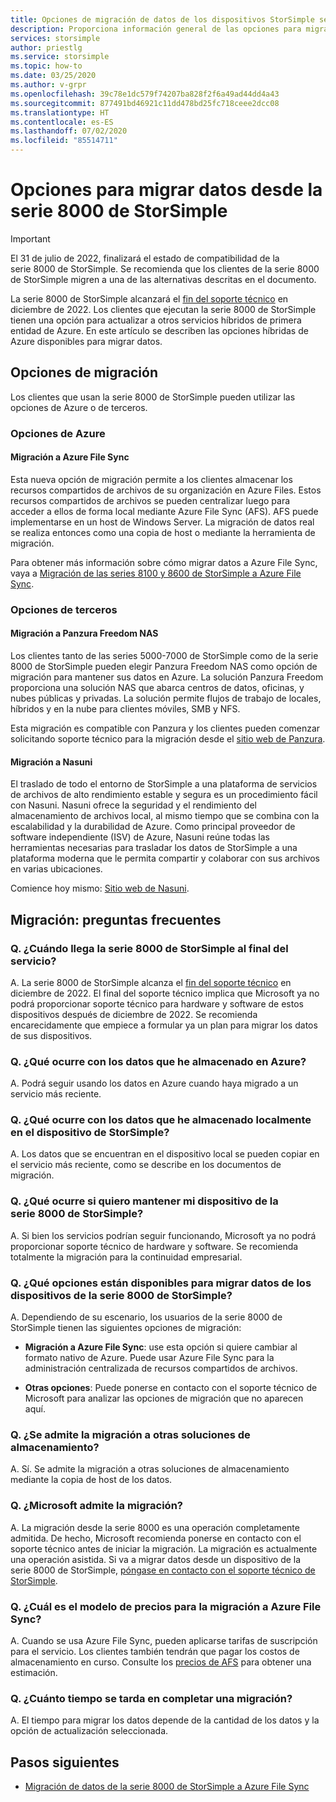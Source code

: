 ```yaml
---
title: Opciones de migración de datos de los dispositivos StorSimple serie 8000
description: Proporciona información general de las opciones para migrar datos desde la serie 8000 de StorSimple.
services: storsimple
author: priestlg
ms.service: storsimple
ms.topic: how-to
ms.date: 03/25/2020
ms.author: v-grpr
ms.openlocfilehash: 39c78e1dc579f74207ba828f2f6a49ad44dd4a43
ms.sourcegitcommit: 877491bd46921c11dd478bd25fc718ceee2dcc08
ms.translationtype: HT
ms.contentlocale: es-ES
ms.lasthandoff: 07/02/2020
ms.locfileid: "85514711"
---
```

# <a name="options-to-migrate-data-from-storsimple-8000-series"></a>Opciones para migrar datos desde la serie 8000 de StorSimple

> [!IMPORTANT]
> El 31 de julio de 2022, finalizará el estado de compatibilidad de la serie 8000 de StorSimple. Se recomienda que los clientes de la serie 8000 de StorSimple migren a una de las alternativas descritas en el documento.

La serie 8000 de StorSimple alcanzará el [fin del soporte técnico](https://support.microsoft.com/lifecycle/search?alpha=Azure%20StorSimple%208000%20Series) en diciembre de 2022. Los clientes que ejecutan la serie 8000 de StorSimple tienen una opción para actualizar a otros servicios híbridos de primera entidad de Azure. En este artículo se describen las opciones híbridas de Azure disponibles para migrar datos.

## <a name="migration-options"></a>Opciones de migración

Los clientes que usan la serie 8000 de StorSimple pueden utilizar las opciones de Azure o de terceros.

### <a name="azure-options"></a>Opciones de Azure

#### <a name="migrate-to-azure-file-sync"></a>Migración a Azure File Sync

Esta nueva opción de migración permite a los clientes almacenar los recursos compartidos de archivos de su organización en Azure Files. Estos recursos compartidos de archivos se pueden centralizar luego para acceder a ellos de forma local mediante Azure File Sync (AFS). AFS puede implementarse en un host de Windows Server. La migración de datos real se realiza entonces como una copia de host o mediante la herramienta de migración.

Para obtener más información sobre cómo migrar datos a Azure File Sync, vaya a [Migración de las series 8100 y 8600 de StorSimple a Azure File Sync](https://docs.microsoft.com/azure/storage/files/storage-files-migration-storsimple-8000).

### <a name="third-party-options"></a>Opciones de terceros

#### <a name="migrate-to-panzura-freedom-nas"></a>Migración a Panzura Freedom NAS

Los clientes tanto de las series 5000-7000 de StorSimple como de la serie 8000 de StorSimple pueden elegir Panzura Freedom NAS como opción de migración para mantener sus datos en Azure. La solución Panzura Freedom proporciona una solución NAS que abarca centros de datos, oficinas, y nubes públicas y privadas. La solución permite flujos de trabajo de locales, híbridos y en la nube para clientes móviles, SMB y NFS.

Esta migración es compatible con Panzura y los clientes pueden comenzar solicitando soporte técnico para la migración desde el [sitio web de Panzura](https://panzura.com/migrate-storsimple-panzura/).

#### <a name="migrate-to-nasuni"></a>Migración a Nasuni

El traslado de todo el entorno de StorSimple a una plataforma de servicios de archivos de alto rendimiento estable y segura es un procedimiento fácil con Nasuni. Nasuni ofrece la seguridad y el rendimiento del almacenamiento de archivos local, al mismo tiempo que se combina con la escalabilidad y la durabilidad de Azure.  Como principal proveedor de software independiente (ISV) de Azure, Nasuni reúne todas las herramientas necesarias para trasladar los datos de StorSimple a una plataforma moderna que le permita compartir y colaborar con sus archivos en varias ubicaciones.

Comience hoy mismo: [Sitio web de Nasuni](https://info.nasuni.com/storsimple8000-webinar).

<!-- 04/09/2020 v-grpr (priestlg) - As per request, commenting out this section because the information that will go into this section is forthcoming
#### Migrate to Cohesity

Cohesity enables you to migrate data from your current StorSimple 5000–7000 to the Cohesity Data Platform on Azure. The Cohesity Data Platform is a software-defined web-scale solution that consolidates files, backups, objects, and VMs onto a single cloud-native solution. After migration to the Data Platform, you can manage, protect, and provision data and apps from cloud to core through a single pane of glass. With Cohesity, start with as few as three nodes. 

Learn more on [migration to the Cohesity Data Platform](https://info.cohesity.com/migrate-from-storsimple-to-cohesity.html).

#### Migrate to Nasuni

Nasuni makes it easy for StorSimple 5000-7000 customers to migrate and keep their data in Azure.  Nasuni is a leading Azure-based NAS storage solution, giving customers the performance and security they expect from on-prem solutions, with cloud economics and scale.  In addition to high performance file storage, Nasuni and Azure handle backup and DR, while allowing you to share and collaborate on your data around the globe with centralized file storage management. 

Nasuni has the experience to make your migration easy – get started today: https://info.nasuni.com/nasuni-storsimple-migration

#### Migrate to Talon FAST

Talon makes it easy for StorSimple 5000-7000 customers to continue to leverage the benefits they valued so much in the StorSimple platform (small on-site footprint backed by unlimited cloud resources) with even greater function.  With the Talon FAST solution, customers can migrate and keep their data in Azure, while now having an even smaller software-only onsite footprint and adding benefits such as global file locking, global namespace, and multi-site collaboration.  Talon is a leading Azure ecosystem solution, working with global customers to migrate their on-premises file server workloads into a consolidated, Azure-based footprint without compromising user workflow or experience.  

Learn more about how to evolve to a cloud-consolidated enterprise at https://www.talonstorage.com/alliances/microsoft-storsimple.
-->

## <a name="migration---frequently-asked-questions"></a>Migración: preguntas frecuentes

### <a name="q-when-do-the-storsimple-8000-series-devices-reach-end-of-service"></a>Q. ¿Cuándo llega la serie 8000 de StorSimple al final del servicio?

A. La serie 8000 de StorSimple alcanza el [fin del soporte técnico](https://support.microsoft.com/[lifecycle/search?alpha=Azure%20StorSimple%208000%20Series) en diciembre de 2022. El final del soporte técnico implica que Microsoft ya no podrá proporcionar soporte técnico para hardware y software de estos dispositivos después de diciembre de 2022. Se recomienda encarecidamente que empiece a formular ya un plan para migrar los datos de sus dispositivos.

### <a name="q-what-happens-to-the-data-i-have-stored-in-azure"></a>Q. ¿Qué ocurre con los datos que he almacenado en Azure?  

A. Podrá seguir usando los datos en Azure cuando haya migrado a un servicio más reciente.

### <a name="q-what-happens-to-the-data-i-have-stored-locally-on-my-storsimple-device"></a>Q. ¿Qué ocurre con los datos que he almacenado localmente en el dispositivo de StorSimple?

A. Los datos que se encuentran en el dispositivo local se pueden copiar en el servicio más reciente, como se describe en los documentos de migración.

### <a name="q-what-happens-if-i-want-to-keep-my-storsimple-8000-series-appliance"></a>Q. ¿Qué ocurre si quiero mantener mi dispositivo de la serie 8000 de StorSimple?

A. Si bien los servicios podrían seguir funcionando, Microsoft ya no podrá proporcionar soporte técnico de hardware y software. Se recomienda totalmente la migración para la continuidad empresarial.

### <a name="q-what-options-are-available-to-migrate-data-from-storsimple-8000-series-devices"></a>Q. ¿Qué opciones están disponibles para migrar datos de los dispositivos de la serie 8000 de StorSimple?

A. Dependiendo de su escenario, los usuarios de la serie 8000 de StorSimple tienen las siguientes opciones de migración:

* **Migración a Azure File Sync**: use esta opción si quiere cambiar al formato nativo de Azure. Puede usar Azure File Sync para la administración centralizada de recursos compartidos de archivos.

* **Otras opciones**: Puede ponerse en contacto con el soporte técnico de Microsoft para analizar las opciones de migración que no aparecen aquí.

### <a name="q-is-migration-to-other-storage-solutions-supported"></a>Q. ¿Se admite la migración a otras soluciones de almacenamiento?

A. Sí. Se admite la migración a otras soluciones de almacenamiento mediante la copia de host de los datos.

### <a name="q-is-migration-supported-by-microsoft"></a>Q. ¿Microsoft admite la migración?

A. La migración desde la serie 8000 es una operación completamente admitida. De hecho, Microsoft recomienda ponerse en contacto con el soporte técnico antes de iniciar la migración. La migración es actualmente una operación asistida. Si va a migrar datos desde un dispositivo de la serie 8000 de StorSimple, [póngase en contacto con el soporte técnico de StorSimple](mailto:storsimp@microsoft.com).

### <a name="q-what-is-the-pricing-model-for-migration-to-azure-file-sync"></a>Q. ¿Cuál es el modelo de precios para la migración a Azure File Sync?

A. Cuando se usa Azure File Sync, pueden aplicarse tarifas de suscripción para el servicio. Los clientes también tendrán que pagar los costos de almacenamiento en curso. Consulte los [precios de AFS]( https://azure.microsoft.com/pricing/details/storage/files/) para obtener una estimación.

### <a name="q-how-long-does-it-take-to-complete-a-migration"></a>Q. ¿Cuánto tiempo se tarda en completar una migración?

A. El tiempo para migrar los datos depende de la cantidad de los datos y la opción de actualización seleccionada.

## <a name="next-steps"></a>Pasos siguientes

* [Migración de datos de la serie 8000 de StorSimple a Azure File Sync](https://docs.microsoft.com/azure/storage/files/storage-files-migration-storsimple-8000)
